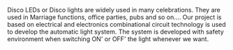 Disco LEDs or Disco lights are widely used in many celebrations. They are used in Marriage functions, office parties, pubs and so on.... Our project is  based on electrical and electronics combinational circuit technology is used to develop the automatic light system.  The system is developed with safety environment when switching ON' or OFF' the light whenever we want.
